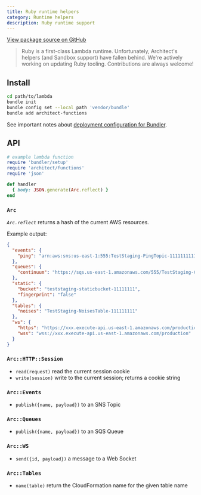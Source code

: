 ```yaml
---
title: Ruby runtime helpers
category: Runtime helpers
description: Ruby runtime support
---
```


[View package source on GitHub](https://github.com/architect/functions-ruby/)

> Ruby is a first-class Lambda runtime. Unfortunately, Architect's helpers (and Sandbox support) have fallen behind. We're actively working on updating Ruby tooling. Contributions are always welcome!

## Install

```bash
cd path/to/lambda
bundle init
bundle config set --local path 'vendor/bundle'
bundle add architect-functions
```

See important notes about [deployment configuration for Bundler](../../guides/developer-experience/dependency-management#deployment-configuration).

## API

```ruby
# example lambda function
require 'bundler/setup'
require 'architect/functions'
require 'json'

def handler
  { body: JSON.generate(Arc.reflect) }
end
```

### `Arc`

*`Arc.reflect`* returns a hash of the current AWS resources.

Example output:

```json
{
  "events": {
    "ping": "arn:aws:sns:us-east-1:555:TestStaging-PingTopic-11111111111"
  },
  "queues": {
    "continuum": "https://sqs.us-east-1.amazonaws.com/555/TestStaging-ContinuumQueue-8888888888"
  },
  "static": {
    "bucket": "teststaging-staticbucket-11111111",
    "fingerprint": "false"
  },
  "tables": {
    "noises": "TestStaging-NoisesTable-111111111"
  },
  "ws": {
    "https": "https://xxx.execute-api.us-east-1.amazonaws.com/production/@connections",
    "wss": "wss://xxx.execute-api.us-east-1.amazonaws.com/production"
  }
}
```

### `Arc::HTTP::Session`

- `read(request)` read the current session cookie
- `write(session)` write to the current session; returns a cookie string

### `Arc::Events`

- `publish({name, payload})` to an SNS Topic

### `Arc::Queues`

- `publish({name, payload})` to an SQS Queue

### `Arc::WS`

- `send({id, payload})` a message to a Web Socket

### `Arc::Tables`

- `name(table)` return the CloudFormation name for the given table name

